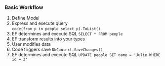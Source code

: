### Basic Workflow

1. Define Model 
2. Express and execute query  
    `code(from p in people select p).ToList()` 
3. EF determines and execute SQL 
    `SELECT * FROM people`
4. EF transform results into your types
5. User modifies data 
6. Code triggers save 
    `DbContext.SaveChanges()`
7. EF determines and execute SQL 
    `UPDATE people SET name = 'Julie WHERE id = 3'`